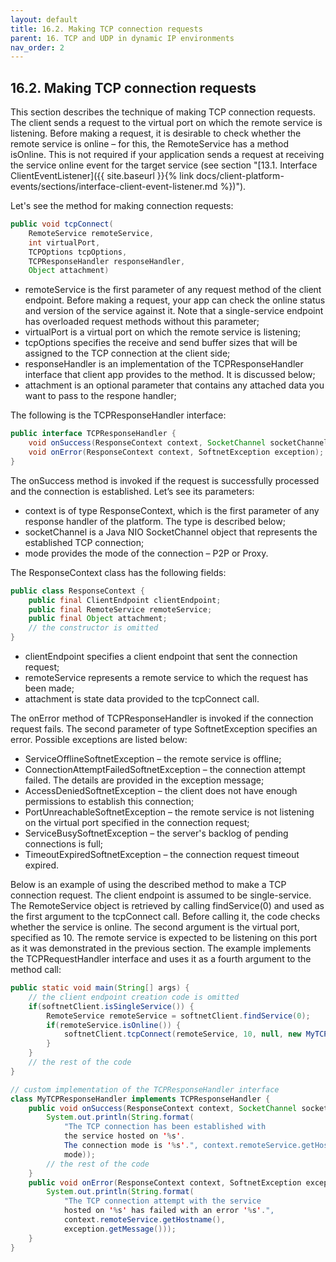 ```yaml
---
layout: default
title: 16.2. Making TCP connection requests
parent: 16. TCP and UDP in dynamic IP environments
nav_order: 2
---
```


## 16.2. Making TCP connection requests

This section describes the technique of making TCP connection requests. The client sends a request to the virtual port on which the remote service is listening. Before making a request, it is desirable to check whether the remote service is online – for this, the <span class="datatype">RemoteService</span> has a method <span class="method">isOnline</span>. This is not required if your application sends a request at receiving the service online event for the target service (see section "[13.1. Interface ClientEventListener]({{ site.baseurl }}{% link docs/client-platform-events/sections/interface-client-event-listener.md %})").  

Let's see the method for making connection requests:
```java
public void tcpConnect(
    RemoteService remoteService,
    int virtualPort,
    TCPOptions tcpOptions,
    TCPResponseHandler responseHandler, 
    Object attachment)
```
*	<span class="param">remoteService</span> is the first parameter of any request method of the client endpoint. Before making a request, your app can check the online status and version of the service against it. Note that a single-service endpoint has overloaded request methods without this parameter;
*	<span class="param">virtualPort</span> is a virtual port on which the remote service is listening;
*	<span class="param">tcpOptions</span> specifies the receive and send buffer sizes that will be assigned to the TCP connection at the client side;
*	<span class="param">responseHandler</span> is an implementation of the <span class="datatype">TCPResponseHandler</span> interface that client app provides to the method. It is discussed below;
*	<span class="param">attachment</span> is an optional parameter that contains any attached data you want to pass to the respone handler;  

The following is the <span class="datatype">TCPResponseHandler</span> interface:
```java
public interface TCPResponseHandler {
	void onSuccess(ResponseContext context, SocketChannel socketChannel, ConnectionMode mode);
	void onError(ResponseContext context, SoftnetException exception);
}
```
The <span class="method">onSuccess</span> method is invoked if the request is successfully processed and the connection is established. Let’s see its parameters:
*	<span class="param">context</span> is of type <span class="datatype">ResponseContext</span>, which is the first parameter of any response handler of the platform. The type is described below;
*	<span class="param">socketChannel</span> is a Java NIO SocketChannel object that represents the established TCP connection;
*	<span class="param">mode</span> provides the mode of the connection – P2P or Proxy.  

The <span class="datatype">ResponseContext</span> class has the following fields:
```java
public class ResponseContext {
    public final ClientEndpoint clientEndpoint;
    public final RemoteService remoteService;
    public final Object attachment;	
    // the constructor is omitted
}
```
*	<span class="field">clientEndpoint</span> specifies a client endpoint that sent the connection request;
*	<span class="field">remoteService</span> represents a remote service to which the request has been made;
*	<span class="field">attachment</span> is state data provided to the tcpConnect call.  

The <span class="method">onError</span> method of <span class="datatype">TCPResponseHandler</span> is invoked if the connection request fails. The second parameter of type <span class="exception">SoftnetException</span> specifies an error. 
Possible exceptions are listed below:
*	<span class="exception">ServiceOfflineSoftnetException</span> – the remote service is offline;
*	<span class="exception">ConnectionAttemptFailedSoftnetException</span> – the connection attempt failed. The details are provided in the exception message;
*	<span class="exception">AccessDeniedSoftnetException</span> – the client does not have enough permissions to establish this connection;
*	<span class="exception">PortUnreachableSoftnetException</span> – the remote service is not listening on the virtual port specified in the connection request; 
*	<span class="exception">ServiceBusySoftnetException</span> – the server's backlog of pending connections is full;
*	<span class="exception">TimeoutExpiredSoftnetException</span> – the connection request timeout expired.  

Below is an example of using the described method to make a TCP connection request. The client endpoint is assumed to be single-service. The <span class="datatype">RemoteService</span> object is retrieved by calling <span class="method">findService(0)</span> and used as the first argument to the <span class="method">tcpConnect</span> call. Before calling it, the code checks whether the service is online. The second argument is the virtual port, specified as 10. The remote service is expected to be listening on this port as it was demonstrated in the previous section. The example implements the <span class="datatype">TCPRequestHandler</span> interface and uses it as a fourth argument to the method call:
```java
public static void main(String[] args) {
    // the client endpoint creation code is omitted
    if(softnetClient.isSingleService()) {
        RemoteService remoteService = softnetClient.findService(0);
        if(remoteService.isOnline()) {
            softnetClient.tcpConnect(remoteService, 10, null, new MyTCPResponseHandler());
        }
    }
    // the rest of the code
}

// custom implementation of the TCPResponseHandler interface
class MyTCPResponseHandler implements TCPResponseHandler {
    public void onSuccess(ResponseContext context, SocketChannel socketChannel, ConnectionMode mode) {
        System.out.println(String.format(
            "The TCP connection has been established with
            the service hosted on '%s'. 
            The connection mode is '%s'.", context.remoteService.getHostname(),
            mode));
        // the rest of the code
    }
    public void onError(ResponseContext context, SoftnetException exception) {
        System.out.println(String.format(
            "The TCP connection attempt with the service
            hosted on '%s' has failed with an error '%s'.",
            context.remoteService.getHostname(),
            exception.getMessage()));	
    }
}
```
